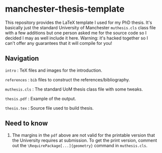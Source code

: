# manchester-thesis-template

This repository provides the LaTeX template I used for my PhD thesis. It's basically just the standard University of Manchester `muthesis.cls` class file with a few additions but one person asked me for the source code so I decided I may as well include it here. Warning: it's hacked together so I can't offer any guarantees that it will compile for you!

## Navigation

`intro` : TeX files and images for the introduction.

`references` : `bib` files to construct the references/bibliography.
 
`muthesis.cls` : The standard UoM thesis class file with some tweaks.

`thesis.pdf` : Example of the output.

`thesis.tex` : Source file used to build thesis.  

## Need to know

1. The margins in the `pdf` above are not valid for the printable version that the University requires at submission. To get the print version, comment out the `\RequirePackage[...]{geometry}` command in `muthesis.cls`. 

